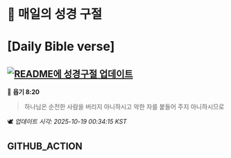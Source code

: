 # 🙏 매일의 성경 구절
# [Daily Bible verse]
## [![README에 성경구절 업데이트](https://github.com/DONGSUKA/first_test/actions/workflows/update-readme-bible.yml/badge.svg)](https://github.com/DONGSUKA/first_test/actions/workflows/update-readme-bible.yml)
<!-- START_BIBLE_VERSE -->
📖 **욥기 8:20**
> 하나님은 순전한 사람을 버리지 아니하시고 악한 자를 붙들어 주지 아니하시므로

🕊️ _업데이트 시각: 2025-10-19 00:34:15 KST_
  <!-- END_BIBLE_VERSE -->
## GITHUB_ACTION
